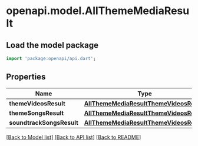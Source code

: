 # openapi.model.AllThemeMediaResult

## Load the model package
```dart
import 'package:openapi/api.dart';
```

## Properties
Name | Type | Description | Notes
------------ | ------------- | ------------- | -------------
**themeVideosResult** | [**AllThemeMediaResultThemeVideosResult**](AllThemeMediaResultThemeVideosResult.md) |  | [optional] 
**themeSongsResult** | [**AllThemeMediaResultThemeVideosResult**](AllThemeMediaResultThemeVideosResult.md) |  | [optional] 
**soundtrackSongsResult** | [**AllThemeMediaResultThemeVideosResult**](AllThemeMediaResultThemeVideosResult.md) |  | [optional] 

[[Back to Model list]](../README.md#documentation-for-models) [[Back to API list]](../README.md#documentation-for-api-endpoints) [[Back to README]](../README.md)


